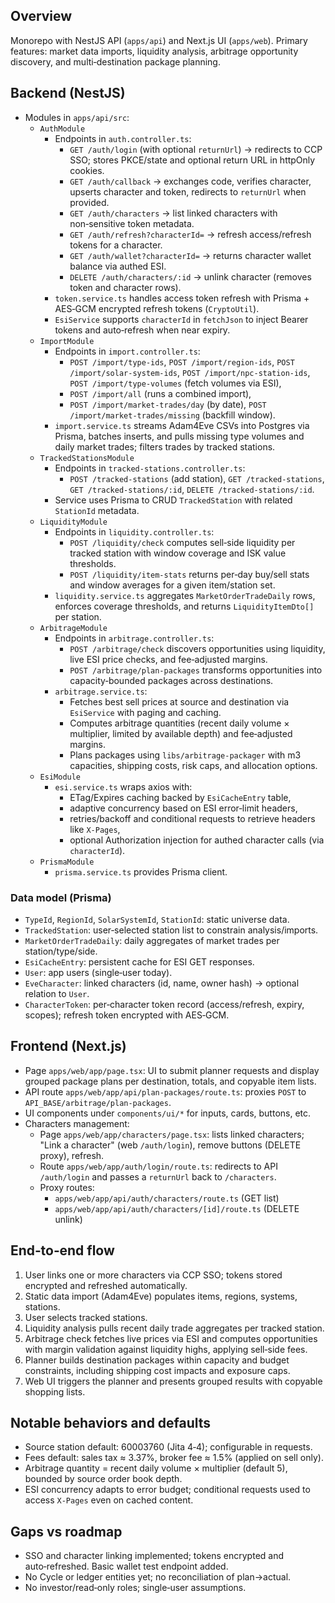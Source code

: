 ## Overview

Monorepo with NestJS API (`apps/api`) and Next.js UI (`apps/web`). Primary features: market data imports, liquidity analysis, arbitrage opportunity discovery, and multi‑destination package planning.

## Backend (NestJS)

- Modules in `apps/api/src`:
  - `AuthModule`
    - Endpoints in `auth.controller.ts`:
      - `GET /auth/login` (with optional `returnUrl`) → redirects to CCP SSO; stores PKCE/state and optional return URL in httpOnly cookies.
      - `GET /auth/callback` → exchanges code, verifies character, upserts character and token, redirects to `returnUrl` when provided.
      - `GET /auth/characters` → list linked characters with non‑sensitive token metadata.
      - `GET /auth/refresh?characterId=` → refresh access/refresh tokens for a character.
      - `GET /auth/wallet?characterId=` → returns character wallet balance via authed ESI.
      - `DELETE /auth/characters/:id` → unlink character (removes token and character rows).
    - `token.service.ts` handles access token refresh with Prisma + AES‑GCM encrypted refresh tokens (`CryptoUtil`).
    - `EsiService` supports `characterId` in `fetchJson` to inject Bearer tokens and auto‑refresh when near expiry.
  - `ImportModule`
    - Endpoints in `import.controller.ts`:
      - `POST /import/type-ids`, `POST /import/region-ids`, `POST /import/solar-system-ids`, `POST /import/npc-station-ids`, `POST /import/type-volumes` (fetch volumes via ESI),
      - `POST /import/all` (runs a combined import),
      - `POST /import/market-trades/day` (by date), `POST /import/market-trades/missing` (backfill window).
    - `import.service.ts` streams Adam4Eve CSVs into Postgres via Prisma, batches inserts, and pulls missing type volumes and daily market trades; filters trades by tracked stations.
  - `TrackedStationsModule`
    - Endpoints in `tracked-stations.controller.ts`:
      - `POST /tracked-stations` (add station), `GET /tracked-stations`, `GET /tracked-stations/:id`, `DELETE /tracked-stations/:id`.
    - Service uses Prisma to CRUD `TrackedStation` with related `StationId` metadata.
  - `LiquidityModule`
    - Endpoints in `liquidity.controller.ts`:
      - `POST /liquidity/check` computes sell‑side liquidity per tracked station with window coverage and ISK value thresholds.
      - `POST /liquidity/item-stats` returns per‑day buy/sell stats and window averages for a given item/station set.
    - `liquidity.service.ts` aggregates `MarketOrderTradeDaily` rows, enforces coverage thresholds, and returns `LiquidityItemDto[]` per station.
  - `ArbitrageModule`
    - Endpoints in `arbitrage.controller.ts`:
      - `POST /arbitrage/check` discovers opportunities using liquidity, live ESI price checks, and fee‑adjusted margins.
      - `POST /arbitrage/plan-packages` transforms opportunities into capacity‑bounded packages across destinations.
    - `arbitrage.service.ts`:
      - Fetches best sell prices at source and destination via `EsiService` with paging and caching.
      - Computes arbitrage quantities (recent daily volume × multiplier, limited by available depth) and fee‑adjusted margins.
      - Plans packages using `libs/arbitrage-packager` with m3 capacities, shipping costs, risk caps, and allocation options.
  - `EsiModule`
    - `esi.service.ts` wraps axios with:
      - ETag/Expires caching backed by `EsiCacheEntry` table,
      - adaptive concurrency based on ESI error‑limit headers,
      - retries/backoff and conditional requests to retrieve headers like `X-Pages`,
      - optional Authorization injection for authed character calls (via `characterId`).
  - `PrismaModule`
    - `prisma.service.ts` provides Prisma client.

### Data model (Prisma)

- `TypeId`, `RegionId`, `SolarSystemId`, `StationId`: static universe data.
- `TrackedStation`: user‑selected station list to constrain analysis/imports.
- `MarketOrderTradeDaily`: daily aggregates of market trades per station/type/side.
- `EsiCacheEntry`: persistent cache for ESI GET responses.
- `User`: app users (single‑user today).
- `EveCharacter`: linked characters (id, name, owner hash) → optional relation to `User`.
- `CharacterToken`: per‑character token record (access/refresh, expiry, scopes); refresh token encrypted with AES‑GCM.

## Frontend (Next.js)

- Page `apps/web/app/page.tsx`: UI to submit planner requests and display grouped package plans per destination, totals, and copyable item lists.
- API route `apps/web/app/api/plan-packages/route.ts`: proxies `POST` to `API_BASE/arbitrage/plan-packages`.
- UI components under `components/ui/*` for inputs, cards, buttons, etc.
- Characters management:
  - Page `apps/web/app/characters/page.tsx`: lists linked characters; "Link a character" (web `/auth/login`), remove buttons (DELETE proxy), refresh.
  - Route `apps/web/app/auth/login/route.ts`: redirects to API `/auth/login` and passes a `returnUrl` back to `/characters`.
  - Proxy routes:
    - `apps/web/app/api/auth/characters/route.ts` (GET list)
    - `apps/web/app/api/auth/characters/[id]/route.ts` (DELETE unlink)

## End‑to‑end flow

1. User links one or more characters via CCP SSO; tokens stored encrypted and refreshed automatically.
2. Static data import (Adam4Eve) populates items, regions, systems, stations.
3. User selects tracked stations.
4. Liquidity analysis pulls recent daily trade aggregates per tracked station.
5. Arbitrage check fetches live prices via ESI and computes opportunities with margin validation against liquidity highs, applying sell‑side fees.
6. Planner builds destination packages within capacity and budget constraints, including shipping cost impacts and exposure caps.
7. Web UI triggers the planner and presents grouped results with copyable shopping lists.

## Notable behaviors and defaults

- Source station default: 60003760 (Jita 4‑4); configurable in requests.
- Fees default: sales tax ≈ 3.37%, broker fee ≈ 1.5% (applied on sell only).
- Arbitrage quantity = recent daily volume × multiplier (default 5), bounded by source order book depth.
- ESI concurrency adapts to error budget; conditional requests used to access `X-Pages` even on cached content.

## Gaps vs roadmap

- SSO and character linking implemented; tokens encrypted and auto‑refreshed. Basic wallet test endpoint added.
- No Cycle or ledger entities yet; no reconciliation of plan→actual.
- No investor/read‑only roles; single‑user assumptions.
